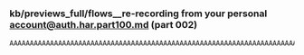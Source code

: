 ### kb/previews_full/flows__re-recording from your personal account@auth.har.part100.md (part 002)

```md
AAAAAAAAAAAAAAAAAAAAAAAAAAAAAAAAAAAAAAAAAAAAAAAAAAAAAAAAAAAAAAAAAAAAAAAAAABAAA
```

```
